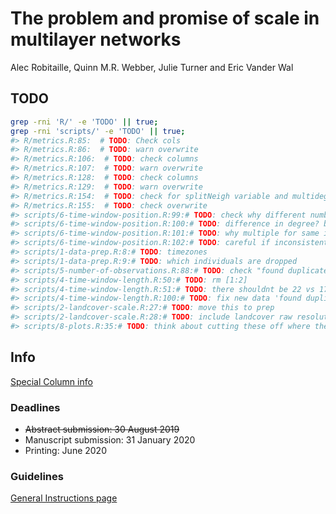 
<!-- README.md is generated from README.Rmd. Please edit that file -->

<!-- badges: start -->

<!-- badges: end -->

# The problem and promise of scale in multilayer networks

Alec Robitaille, Quinn M.R. Webber, Julie Turner and Eric Vander Wal

## TODO

``` bash
grep -rni 'R/' -e 'TODO' || true;
grep -rni 'scripts/' -e 'TODO' || true;
#> R/metrics.R:85:  # TODO: Check cols
#> R/metrics.R:86:  # TODO: warn overwrite 
#> R/metrics.R:106:  # TODO: check columns
#> R/metrics.R:107:  # TODO: warn overwrite
#> R/metrics.R:128:  # TODO: check columns
#> R/metrics.R:129:  # TODO: warn overwrite
#> R/metrics.R:154:  # TODO: check for splitNeigh variable and multidegree
#> R/metrics.R:155:  # TODO: check overwrite
#> scripts/6-time-window-position.R:99:# TODO: check why different number of individuals as seasons move
#> scripts/6-time-window-position.R:100:# TODO: difference in degree? between seasons
#> scripts/6-time-window-position.R:101:# TODO: why multiple for same individual
#> scripts/6-time-window-position.R:102:# TODO: careful if inconsistent number of individuals
#> scripts/1-data-prep.R:8:# TODO: timezones
#> scripts/1-data-prep.R:9:# TODO: which individuals are dropped
#> scripts/5-number-of-observations.R:88:# TODO: check "found duplicate id in a timegroup and/or splitBy - does your group_times threshold match the fix rate?"
#> scripts/4-time-window-length.R:50:# TODO: rm [1:2]
#> scripts/4-time-window-length.R:51:# TODO: there shouldnt be 22 vs 17... 
#> scripts/4-time-window-length.R:100:# TODO: fix new data 'found duplicate id in a timegroup and/or splitBy - does your group_times threshold match the fix rate?'
#> scripts/2-landcover-scale.R:27:# TODO: move this to prep
#> scripts/2-landcover-scale.R:28:# TODO: include landcover raw resolution in prepared data
#> scripts/8-plots.R:35:# TODO: think about cutting these off where they settle and including extended versions in supplemental
```

## Info

[Special Column
info](https://academic.oup.com/CZ/pages/animal_social_system)

### Deadlines

  - ~~Abstract submission: 30 August 2019~~
  - Manuscript submission: 31 January 2020
  - Printing: June 2020

### Guidelines

[General Instructions
page](https://academic.oup.com/cz/pages/General_Instructions)
